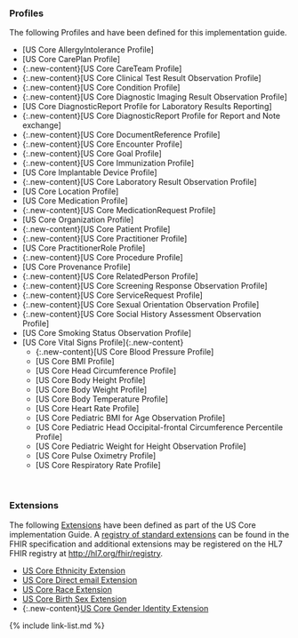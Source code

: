 
### Profiles

The following Profiles and have been defined for this implementation guide.

<!-- {% raw %}
{% include list-simple-profiles.xhtml %}
{% endraw %} -->


- [US Core AllergyIntolerance Profile]
- [US Core CarePlan Profile]
- {:.new-content}[US Core CareTeam Profile]
- {:.new-content}[US Core Clinical Test Result Observation Profile]
- {:.new-content}[US Core Condition Profile]
- {:.new-content}[US Core Diagnostic Imaging Result Observation Profile]
- [US Core DiagnosticReport Profile for Laboratory Results Reporting]
- {:.new-content}[US Core DiagnosticReport Profile for Report and Note exchange]
- {:.new-content}[US Core DocumentReference Profile]
- {:.new-content}[US Core Encounter Profile]
- {:.new-content}[US Core Goal Profile]
- {:.new-content}[US Core Immunization Profile]
- [US Core Implantable Device Profile]
- {:.new-content}[US Core Laboratory Result Observation Profile]
- [US Core Location Profile]
- [US Core Medication Profile]
- {:.new-content}[US Core MedicationRequest Profile]
- [US Core Organization Profile]
- {:.new-content}[US Core Patient Profile]
- {:.new-content}[US Core Practitioner Profile]
- [US Core PractitionerRole Profile]
- {:.new-content}[US Core Procedure Profile]
- [US Core Provenance Profile]
- {:.new-content}[US Core RelatedPerson Profile]
- {:.new-content}[US Core Screening Response Observation Profile]
- {:.new-content}[US Core ServiceRequest Profile]
- {:.new-content}[US Core Sexual Orientation Observation Profile]
- {:.new-content}[US Core Social History Assessment Observation Profile]
- [US Core Smoking Status Observation Profile]
- [US Core Vital Signs Profile]{:.new-content}
  - {:.new-content}[US Core Blood Pressure Profile]
  - [US Core BMI Profile]
  - [US Core Head Circumference Profile]
  - [US Core Body Height Profile]
  - [US Core Body Weight Profile]
  - [US Core Body Temperature Profile]
  - [US Core Heart Rate Profile]
  - [US Core Pediatric BMI for Age Observation Profile]
  - [US Core Pediatric Head Occipital-frontal Circumference Percentile
  Profile]
  - [US Core Pediatric Weight for Height Observation Profile]
  - [US Core Pulse Oximetry Profile]
  - [US Core Respiratory Rate Profile]


<!--
- In addition US Core uses the [Vital Signs Profile] from the FHIR Specification.  The expanded US Core [Vital Signs Quick Start] section provides guidance on vital signs search.
-->


<br />

### Extensions

The following [Extensions]({{site.data.fhir.path}}extensibility.html) have been defined as part of the US Core implementation Guide. A [registry of standard extensions]({{site.data.fhir.path}}extensibility-registry.html) can be found in the FHIR specification and additional extensions may be registered on the HL7 FHIR registry at <http://hl7.org/fhir/registry>.

<!-- {% raw %}
{% include list-simple-extensions.xhtml %}
{% endraw %} -->

- [US Core Ethnicity Extension](StructureDefinition-us-core-ethnicity.html)
- [US Core Direct email Extension](StructureDefinition-us-core-direct.html)
- [US Core Race Extension](StructureDefinition-us-core-race.html)
- [US Core Birth Sex Extension](StructureDefinition-us-core-birthsex.html)
- {:.new-content}[US Core Gender Identity Extension](StructureDefinition-us-core-genderIdentity.html)

{% include link-list.md %}

<br />
